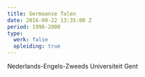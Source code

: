```yaml
---
title: Germaanse Talen
date: 2016-09-22 13:35:00 Z
period: 1996-2000
type:
  werk: false
  opleiding: true
---
```


Nederlands-Engels-Zweeds
Universiteit Gent